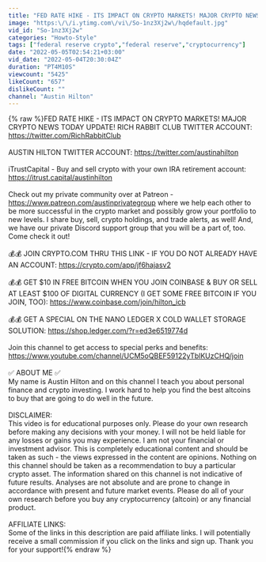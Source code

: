 ```yaml
---
title: "FED RATE HIKE - ITS IMPACT ON CRYPTO MARKETS! MAJOR CRYPTO NEWS TODAY UPDATE!"
image: "https:\/\/i.ytimg.com\/vi\/So-1nz3Xj2w\/hqdefault.jpg"
vid_id: "So-1nz3Xj2w"
categories: "Howto-Style"
tags: ["federal reserve crypto","federal reserve","cryptocurrency"]
date: "2022-05-05T02:54:21+03:00"
vid_date: "2022-05-04T20:30:04Z"
duration: "PT4M10S"
viewcount: "5425"
likeCount: "657"
dislikeCount: ""
channel: "Austin Hilton"
---
```

{% raw %}FED RATE HIKE - ITS IMPACT ON CRYPTO MARKETS! MAJOR CRYPTO NEWS TODAY UPDATE!  RICH RABBIT CLUB TWITTER ACCOUNT: <a rel="nofollow" target="blank" href="https://twitter.com/RichRabbitClub">https://twitter.com/RichRabbitClub</a><br /><br />AUSTIN HILTON TWITTER ACCOUNT: <a rel="nofollow" target="blank" href="https://twitter.com/austinahilton">https://twitter.com/austinahilton</a><br /><br />iTrustCapital - Buy and sell crypto with your own IRA retirement account: <a rel="nofollow" target="blank" href="https://itrust.capital/austinhilton">https://itrust.capital/austinhilton</a><br /><br />Check out my private community over at Patreon - <a rel="nofollow" target="blank" href="https://www.patreon.com/austinprivategroup">https://www.patreon.com/austinprivategroup</a> where we help each other to be more successful in the crypto market and possibly grow your portfolio to new levels.  I share buy, sell, crypto holdings, and trade alerts, as well! And, we have our private Discord support group that you will be a part of, too.  Come check it out!<br /><br />💰💰 JOIN CRYPTO.COM THRU THIS LINK - IF YOU DO NOT ALREADY HAVE AN ACCOUNT: <a rel="nofollow" target="blank" href="https://crypto.com/app/jf6hajasv2">https://crypto.com/app/jf6hajasv2</a><br /><br />💰💰 GET $10 IN FREE BITCOIN WHEN YOU JOIN COINBASE &amp; BUY OR SELL AT LEAST $100 OF DIGITAL CURRENCY (I GET SOME FREE BITCOIN IF YOU JOIN, TOO): <a rel="nofollow" target="blank" href="https://www.coinbase.com/join/hilton_icb">https://www.coinbase.com/join/hilton_icb</a><br /><br />💰💰 GET A SPECIAL ON THE NANO LEDGER X COLD WALLET STORAGE SOLUTION: <a rel="nofollow" target="blank" href="https://shop.ledger.com/?r=ed3e6519774d">https://shop.ledger.com/?r=ed3e6519774d</a><br /><br />Join this channel to get access to special perks and benefits:<br /><a rel="nofollow" target="blank" href="https://www.youtube.com/channel/UCM5oQBEF59122yTblKUzCHQ/join">https://www.youtube.com/channel/UCM5oQBEF59122yTblKUzCHQ/join</a><br /><br />✅ ABOUT ME ✅ <br />My name is Austin Hilton and on this channel I teach you about personal finance and crypto investing.  I work hard to help you find the best altcoins to buy that are going to do well in the future.<br /><br />DISCLAIMER:<br />This video is for educational purposes only. Please do your own research before making any decisions with your money.  I will not be held liable for any losses or gains you may experience.  I am not your financial or investment advisor.  This is completely educational content and should be taken as such - the views expressed in the content are opinions.  Nothing on this channel should be taken as a recommendation to buy a particular crypto asset.  The information shared on this channel is not indicative of future results.  Analyses are not absolute and are prone to change in accordance with present and future market events.  Please do all of your own research before you buy any cryptocurrency (altcoin) or any financial product.<br /><br />AFFILIATE LINKS:<br />Some of the links in this description are paid affiliate links.  I will potentially receive a small commission if you click on the links and sign up.  Thank you for your support!{% endraw %}
